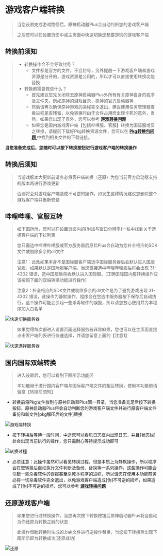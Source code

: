 # 游戏客户端转换

> 当您设置完成游戏路径后，原神启动器Plus会自动判断您的游戏客户端
>
> 之后您可以在设置页面中或主页面中快速切换您想要游玩的游戏客户端
>



## 转换前须知

> - 转换操作会不会导致封号？
>   - 文件都是官方的文件，不会封号，另外提醒一下游戏客户端和游戏资源是分开的，游戏资源是公用的，所以才可以直接使用转换功能替换
> - 转换前需要做些什么？
>   - 首先建议您先关闭除去原神启动器Plus外所有有关原神自身的程序及文件夹，例如原神的游戏目录，原神的官方启动器等
>   - 然后请再次确保原神游戏的进程完全退出，建议使用任务管理器查看进程是否残留，以免转换时由于文件占用而出现卡死的意外，当然，如果您出现了意外，您可以参考 [ **游戏转换问题** ](../issues/switch-issues.md)
>   - 如果您是国内游戏客户端【包括哔哩服、官服】转换为国际服或反之转换，请提前下载好Pkg转换资源文件，您可以在 [ **Pkg转换包问题** ](../issues/pkg-issues.md)中找到相关文件的下载链接。

**当您准备完成后，您随时可以按下转换按钮进行游戏客户端的转换操作**



## 转换后须知

> 当游戏版本大更新前请务必将客户端转换（还原）为您当前官方启动器支持的版本再进行游戏更新
>
> 否则将会对游戏客户端造成不可逆的操作，如发生这种情况建议您删除整个游戏客户端并重新安装




## 哔哩哔哩、官服互转

> 如下图所示，您可以在设置页面内的[附加与窗口分辨率]一栏中找到关于选择客户端的下拉列表
>
> 您只需选中哔哩哔哩服或官方服务器后原启Plus会自动为您补全相应的SDK文件或剔除多余的dll文件
>
> 注意1：此处如果本身不是国际服客户端选中国际服务器后会默认进入国服官服，如果默认是国际服客户端，当您直接选中哔哩哔哩服后将会出现 31-4302 错误，选中国服后将会默认进入国际服。[正确国际国内服转换操作应该按照下面的双端转换功能进行操作]
>
> 注意2：补全相应的SDK文件或剔除多余的dll文件是为了避免游戏出现 31-4302 错误，此操作为静默操作，程序会在您选中服务器按下保存后自动执行，这个操作可能会引起一些杀毒软件的误报，所以请您放心使用并为本程序加入白名单

![快速切换服务器](https://s2.loli.net/2022/03/08/sRqCxbAa4fEyYrJ.jpg)

> 如果觉得每次都进入设置页面选择服务器非常麻烦，您也可以在主页面直接点击客户端列表进行快速选择，并请您留意上面的【注意1】

![快速选择服务器](https://s2.loli.net/2022/03/08/HdGxkuwgliz1KUQ.jpg)



## 国内国际双端转换

>进入设置后，您可以看到下图所示功能区
>
>本功能用于进行国内客户端与国际客户端文件的相互转换，使用本功能前请留意【转换前须知】



- 转换前将Pkg文件放到与原神启动器Plus同一目录，当您准备充足后按下转换按钮，原神启动器Plus将会自动判断您的游戏客户端文件并进行原客户端文件备份和新文件[pkg解压后的文件]替换

![游戏端转换](https://s2.loli.net/2022/03/08/ZitGCVAkJI8g46S.jpg)

- 按下转换后等待一段时间，中途您可以看见日志框内出现日志，并且[状态栏]处会出现当前执行的操作，您只需耐心等待提示成功即可

![转换过程](https://s2.loli.net/2022/03/08/JG94plbAP8kHtFd.jpg)



- 必须注意：此操作虽然可以看见转换过程，但是本质上为静默操作，所以程序会在您转换后自动执行文件判断及备份、替换等一系列操作，这些操作可能会引起一些杀毒软件的误报甚至杀死本程序的进程，所以请您在使用本功能前务必将一切杀毒软件完全退出，以免游戏客户端造成[伪]不可逆的损坏，如果造成了[伪]不可逆的损坏，您可以参考 [ **游戏转换问题** ](../issues/switch-issues.md)

## 还原游戏客户端

> 如果您进行过转换操作，当您再次按下转换按钮后原神启动器Plus将会自动为你还原为转换之前的状态
>
> 此操作借助转换时生成的.bak文件进行逆操作替换，当您按下转换后出现下图所示即为转换成功[还原成功]

![还原](https://s2.loli.net/2022/03/08/8JvABHTVkGtDM9i.jpg)
